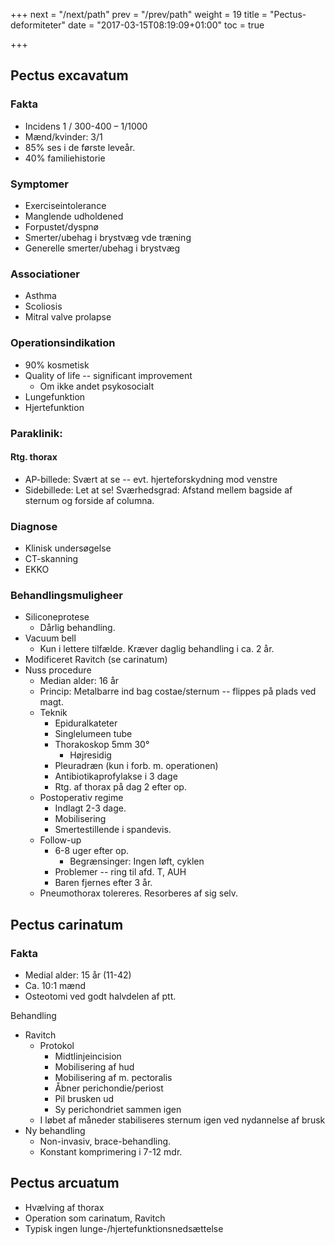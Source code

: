 +++
next = "/next/path"
prev = "/prev/path"
weight = 19
title = "Pectus-deformiteter"
date = "2017-03-15T08:19:09+01:00"
toc = true

+++

## Pectus excavatum

### Fakta

- Incidens 1 / 300-400 – 1/1000
- Mænd/kvinder: 3/1
- 85% ses i de første leveår.
- 40% familiehistorie

### Symptomer

- Exerciseintolerance
- Manglende udholdened
- Forpustet/dyspnø
- Smerter/ubehag i brystvæg vde træning
- Generelle smerter/ubehag i brystvæg

### Associationer

- Asthma
- Scoliosis
- Mitral valve prolapse

### Operationsindikation

- 90% kosmetisk
- Quality of life -- significant improvement
    - Om ikke andet psykosocialt
- Lungefunktion
- Hjertefunktion

### Paraklinik:

#### Rtg. thorax

- AP-billede: Svært at se -- evt. hjerteforskydning mod venstre
- Sidebillede: Let at se! Sværhedsgrad: Afstand mellem bagside af sternum og forside af columna.

### Diagnose

- Klinisk undersøgelse
- CT-skanning
- EKKO

### Behandlingsmuligheer

- Siliconeprotese
    - Dårlig behandling.
- Vacuum bell
    - Kun i lettere tilfælde. Kræver daglig behandling i ca. 2 år.
- Modificeret Ravitch (se carinatum)
- Nuss procedure
    - Median alder: 16 år
    - Princip: Metalbarre ind bag costae/sternum -- flippes på plads ved magt.
    - Teknik
        - Epiduralkateter
        - Singlelumeen tube
        - Thorakoskop 5mm 30°
            - Højresidig
        - Pleuradræn (kun i forb. m. operationen)
        - Antibiotikaprofylakse i 3 dage
        - Rtg. af thorax på dag 2 efter op.
    - Postoperativ regime
        - Indlagt 2-3 dage.
        - Mobilisering
        - Smertestillende i spandevis.
    - Follow-up
        - 6-8 uger efter op.
            - Begrænsinger: Ingen løft, cyklen
        - Problemer -- ring til afd. T, AUH
        - Baren fjernes efter 3 år.
    - Pneumothorax tolereres. Resorberes af sig selv.

## Pectus carinatum

### Fakta

- Medial alder: 15 år (11-42)
- Ca. 10:1 mænd
- Osteotomi ved godt halvdelen af ptt.

Behandling
- Ravitch
    - Protokol
        - Midtlinjeincision
        - Mobilisering af hud
        - Mobilisering af m. pectoralis
        - Åbner perichondie/periost
        - Pil brusken ud
        - Sy perichondriet sammen igen
    - I løbet af måneder stabiliseres sternum igen ved nydannelse af brusk
- Ny behandling
    - Non-invasiv, brace-behandling. 
    - Konstant komprimering i 7-12 mdr.

## Pectus arcuatum

- Hvælving af thorax
- Operation som carinatum, Ravitch
- Typisk ingen lunge-/hjertefunktionsnedsættelse
